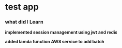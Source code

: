 # test app

### what did I Learn

**implemented session management using jwt and redis**

**added lamda function AWS service to add batch**
